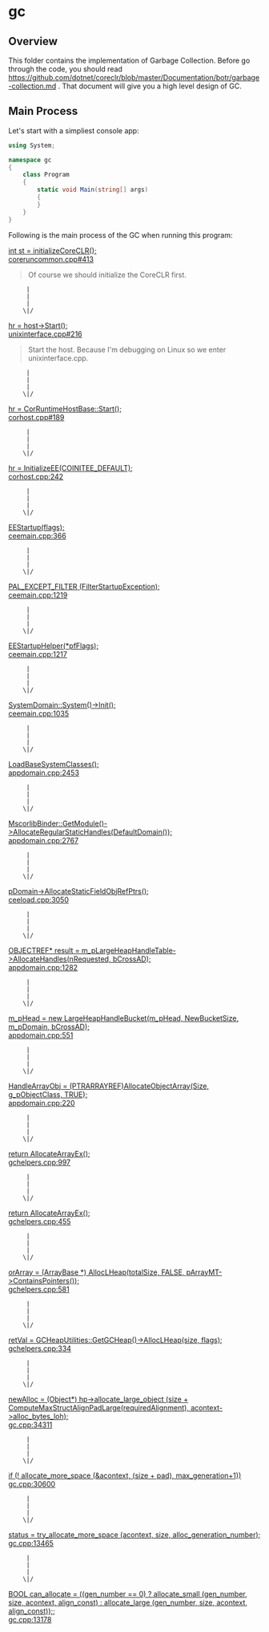 # gc

## Overview

This folder contains the implementation of Garbage Collection. Before go through the code, you should read https://github.com/dotnet/coreclr/blob/master/Documentation/botr/garbage-collection.md . That document will give you a high level design of GC.

## Main Process

Let's start with a simpliest console app:

```csharp
using System;

namespace gc
{
    class Program
    {
        static void Main(string[] args)
        {
        }
    }
}
```

Following is the main process of the GC when running this program:

[int st = initializeCoreCLR(); <br/> coreruncommon.cpp#413](src/coreclr/hosts/unixcoreruncommon/coreruncommon.cpp#413)
> Of course we should initialize the CoreCLR first.

         |
         |
         |
        \|/

[hr = host->Start(); <br/>
unixinterface.cpp#216](src/dlls/mscoree/unixinterface.cpp#216)
> Start the host. Because I'm debugging on Linux so we enter unixinterface.cpp.

         |
         |
         |
        \|/

[hr = CorRuntimeHostBase::Start(); <br/>
corhost.cpp#189](src/vm/corhost.cpp#189)

         |
         |
         |
        \|/

[hr = InitializeEE(COINITEE_DEFAULT); <br/>
corhost.cpp:242](src/vm/corhost.cpp:242)

         |
         |
         |
        \|/

[EEStartup(flags); <br/>
ceemain.cpp:366](src/vm/ceemain.cpp:366)

         |
         |
         |
        \|/

[PAL_EXCEPT_FILTER (FilterStartupException);<br/>
ceemain.cpp:1219](src/vm/ceemain.cpp:1219)

         |
         |
         |
        \|/

[EEStartupHelper(*pfFlags);<br/>
ceemain.cpp:1217](src/vm/ceemain.cpp:1217)

         |
         |
         |
        \|/

[SystemDomain::System()->Init();<br/>
ceemain.cpp:1035](src/vm/ceemain.cpp:1035)

         |
         |
         |
        \|/

[LoadBaseSystemClasses();<br/>
appdomain.cpp:2453](src/vm/appdomain.cpp:2453)

         |
         |
         |
        \|/

[MscorlibBinder::GetModule()->AllocateRegularStaticHandles(DefaultDomain());<br/>
appdomain.cpp:2767](src/vm/appdomain.cpp:2767)

         |
         |
         |
        \|/

[pDomain->AllocateStaticFieldObjRefPtrs();<br/>
ceeload.cpp:3050](src/vm/ceeload.cpp:3050)

         |
         |
         |
        \|/

[OBJECTREF* result = m_pLargeHeapHandleTable->AllocateHandles(nRequested, bCrossAD);<br/>
appdomain.cpp:1282](src/vm/appdomain.cpp:1282)

         |
         |
         |
        \|/

[m_pHead = new LargeHeapHandleBucket(m_pHead, NewBucketSize, m_pDomain, bCrossAD);<br/>
appdomain.cpp:551](src/vm/appdomain.cpp:551)

         |
         |
         |
        \|/

[HandleArrayObj = (PTRARRAYREF)AllocateObjectArray(Size, g_pObjectClass, TRUE);<br/>
appdomain.cpp:220](src/vm/appdomain.cpp:220)

         |
         |
         |
        \|/

[return AllocateArrayEx();<br/>
gchelpers.cpp:997](src/vm/gchelpers.cpp:997)

         |
         |
         |
        \|/

[return AllocateArrayEx();<br/>
gchelpers.cpp:455](src/vm/gchelpers.cpp:455)

         |
         |
         |
        \|/

[orArray = (ArrayBase *) AllocLHeap(totalSize, FALSE, pArrayMT->ContainsPointers());<br/>
gchelpers.cpp:581](src/vm/gchelpers.cpp:581)

         |
         |
         |
        \|/

[retVal = GCHeapUtilities::GetGCHeap()->AllocLHeap(size, flags);<br/>
gchelpers.cpp:334](src/vm/gchelpers.cpp:334)

         |
         |
         |
        \|/

[newAlloc = (Object*) hp->allocate_large_object (size + ComputeMaxStructAlignPadLarge(requiredAlignment), acontext->alloc_bytes_loh);<br/>
gc.cpp:34311](src/gc/gc.cpp:34311)

         |
         |
         |
        \|/

[if (! allocate_more_space (&acontext, (size + pad), max_generation+1))<br/>
gc.cpp:30600](src/gc/gc.cpp:30600)

         |
         |
         |
        \|/

[status = try_allocate_more_space (acontext, size, alloc_generation_number);<br/>
gc.cpp:13465](src/gc/gc.cpp:13465)

         |
         |
         |
        \|/

[BOOL can_allocate = ((gen_number == 0) ?
        allocate_small (gen_number, size, acontext, align_const) :
        allocate_large (gen_number, size, acontext, align_const));;<br/>
gc.cpp:13178](src/gc/gc.cpp:13178)